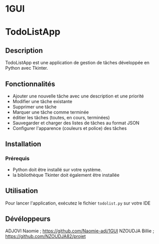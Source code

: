 # 1GUI
# TodoListApp

## Description

TodoListApp est une application de gestion de tâches développée en Python avec Tkinter. 

## Fonctionnalités

- Ajouter une nouvelle tâche avec une description et une priorité
- Modifier une tâche existante
- Supprimer une tâche
- Marquer une tâche comme terminée
- éditier les tâches (toutes, en cours, terminées)
- Sauvegarder et charger des listes de tâches au format JSON
- Configurer l'apparence (couleurs et police) des tâches

## Installation

### Prérequis

- Python doit être installé sur votre système.
- la bibliothèque Tkinter doit également être installée

## Utilisation

Pour lancer l'application, exécutez le fichier `todolist.py` sur votre IDE

## Dévéloppeurs

ADJOVI Naomie ; https://github.com/Naomie-adj/1GUI
NZOUDJA Billie ; https://github.com/NZOUDJA82/projet

